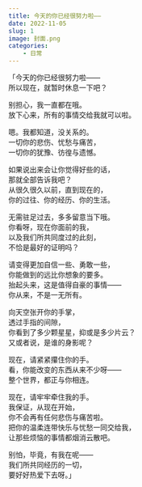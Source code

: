 ```yaml
---
title: 今天的你已经很努力啦——
date: 2022-11-05
slug: 1
image: 封面.png
categories:
    - 日常
---
```


「今天的你已经很努力啦——  
所以现在，就暂时休息一下吧？

别担心，我一直都在哦。  
放下心来，所有的事情交给我就可以啦。

嗯。我都知道，没关系的。  
一切你的悲伤、忧愁与痛苦，  
一切你的犹豫、彷徨与遗憾。

如果说出来会让你觉得好些的话，  
那就全部告诉我吧？  
从很久很久以前，直到现在的，  
你的过往、你的经历、你的生活。

无需驻足过去，多多留意当下哦。  
你看呀，现在你面前的我，  
以及我们所共同度过的此刻，  
不恰是最好的证明吗？

请变得更加自信一些、勇敢一些，  
你能做到的远比你想象的要多。  
抬起头来，这是值得自豪的事情——  
你从来，不是一无所有。

向天空张开你的手掌，  
透过手指的间隙，  
你看到了多少颗星星，抑或是多少片云？  
又或者说，是谁的身影呢？

现在，请紧紧攥住你的手。  
看，你能改变的东西从来不少呀——  
整个世界，都正与你相连。

现在，请牢牢牵住我的手。  
我保证，从现在开始，  
你不会再有任何悲伤与痛苦啦。  
把你的温柔连带快乐与忧愁一同交给我，  
让那些烦恼的事情都烟消云散吧。

别怕，毕竟，有我在呢——  
我们所共同经历的一切，  
要好好热爱下去呀。」